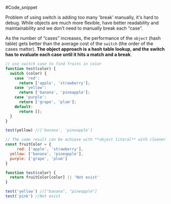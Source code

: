 #Code_snippet

Problem of using switch is adding too many 'break' manually, it's hard to debug. While objects are much more flexible, have better readability and maintainability and we don’t need to manually break each “case”.

As the number of “cases” increases, the performance of the `object` (hash table) gets better than the average cost of the `switch` (the order of the cases matter). **The object approach is a hash table lookup, and the switch has to evaluate each case until it hits a match and a break**.

```JavaScript 
// use switch case to find fruits in color
function test(color) {
  switch (color) {
    case 'red':
      return ['apple', 'strawberry'];
    case 'yellow':
      return ['banana', 'pineapple'];
    case 'purple':
      return ['grape', 'plum'];
    default:
      return [];
  }
}

test(yellow) //['banana', 'pineapple']

// The same result can be achieve with **object literal** with cleaner syntax:
const fruitColor = {
	 red: ['apple', 'strawberry'],
  yellow: ['banana', 'pineapple'],
  purple: ['grape', 'plum']
}

function test(color) {
  return fruitColor[color] || 'Not exist'
}

test('yellow') //["banana", "pineapple"]
test('pink') //Not exist
```